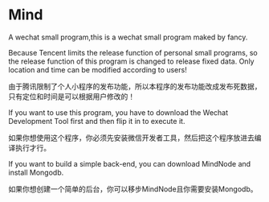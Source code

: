# Mind
A wechat small program,this is a wechat small program maked by fancy.

Because Tencent limits the release function of personal small programs, so the release function of this program is changed to release fixed data. Only location and time can be modified according to users!

由于腾讯限制了个人小程序的发布功能，所以本程序的发布功能改成发布死数据，只有定位和时间是可以根据用户修改的！

If you want to use this program, you have to download the Wechat Development Tool first and then flip it in to execute it.

如果你想使用这个程序，你必须先安装微信开发者工具，然后把这个程序放进去编译执行才行。

If you want to build a simple back-end, you can download MindNode and install Mongodb.

如果你想创建一个简单的后台，你可以移步MindNode且你需要安装Mongodb。
